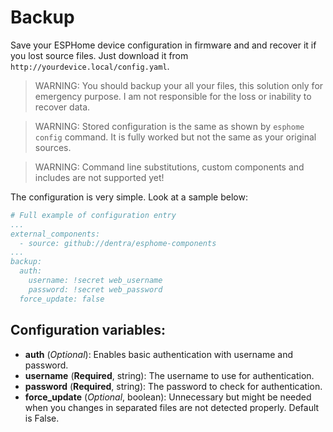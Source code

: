 # Backup

Save your ESPHome device configuration in firmware and and recover it if you lost source files. Just download it from `http://yourdevice.local/config.yaml`.

> WARNING: You should backup your all your files, this solution only for emergency purpose. I am not responsible for the loss or inability to recover data.

> WARNING: Stored configuration is the same as shown by `esphome config` command. It is fully worked but not the same as your original sources.

> WARNING: Command line substitutions, custom components and includes are not supported yet!

The configuration is very simple. Look at a sample below:
```yaml
# Full example of configuration entry
...
external_components:
  - source: github://dentra/esphome-components
...
backup:
  auth:
    username: !secret web_username
    password: !secret web_password
  force_update: false
```

##  Configuration variables:
* **auth** (*Optional*): Enables basic authentication with username and password.
 * **username** (**Required**, string): The username to use for authentication.
 * **password** (**Required**, string): The password to check for authentication.
* **force_update** (*Optional*, boolean): Unnecessary but might be needed when you changes in separated files are not detected properly. Default is False.
